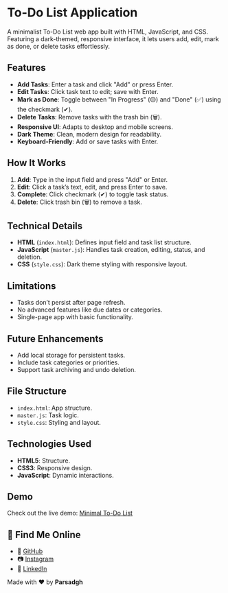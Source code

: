 # To-Do List Application

A minimalist To-Do List web app built with HTML, JavaScript, and CSS. Featuring a dark-themed, responsive interface, it lets users add, edit, mark as done, or delete tasks effortlessly.

## Features

- **Add Tasks**: Enter a task and click "Add" or press Enter.
- **Edit Tasks**: Click task text to edit; save with Enter.
- **Mark as Done**: Toggle between "In Progress" (🟡) and "Done" (✅) using the checkmark (✔).
- **Delete Tasks**: Remove tasks with the trash bin (🗑).
- **Responsive UI**: Adapts to desktop and mobile screens.
- **Dark Theme**: Clean, modern design for readability.
- **Keyboard-Friendly**: Add or save tasks with Enter.

## How It Works

1. **Add**: Type in the input field and press "Add" or Enter.
2. **Edit**: Click a task’s text, edit, and press Enter to save.
3. **Complete**: Click checkmark (✔) to toggle task status.
4. **Delete**: Click trash bin (🗑) to remove a task.

## Technical Details

- **HTML** (`index.html`): Defines input field and task list structure.
- **JavaScript** (`master.js`): Handles task creation, editing, status, and deletion.
- **CSS** (`style.css`): Dark theme styling with responsive layout.

## Limitations

- Tasks don’t persist after page refresh.
- No advanced features like due dates or categories.
- Single-page app with basic functionality.

## Future Enhancements

- Add local storage for persistent tasks.
- Include task categories or priorities.
- Support task archiving and undo deletion.

## File Structure

- `index.html`: App structure.
- `master.js`: Task logic.
- `style.css`: Styling and layout.

## Technologies Used

- **HTML5**: Structure.
- **CSS3**: Responsive design.
- **JavaScript**: Dynamic interactions.

## Demo

Check out the live demo: [Minimal To-Do List](https://parsadgh.github.io/minimal-toDoList/)

## 📱 Find Me Online

- 🔗 [GitHub](https://github.com/Parsadgh)  
- 📷 [Instagram](https://instagram.com/parsa.sdgh.dev)  
- 💼 [LinkedIn](https://www.linkedin.com/in/parsa-sadegh-440a572a2)  

Made with ❤️ by **Parsadgh**